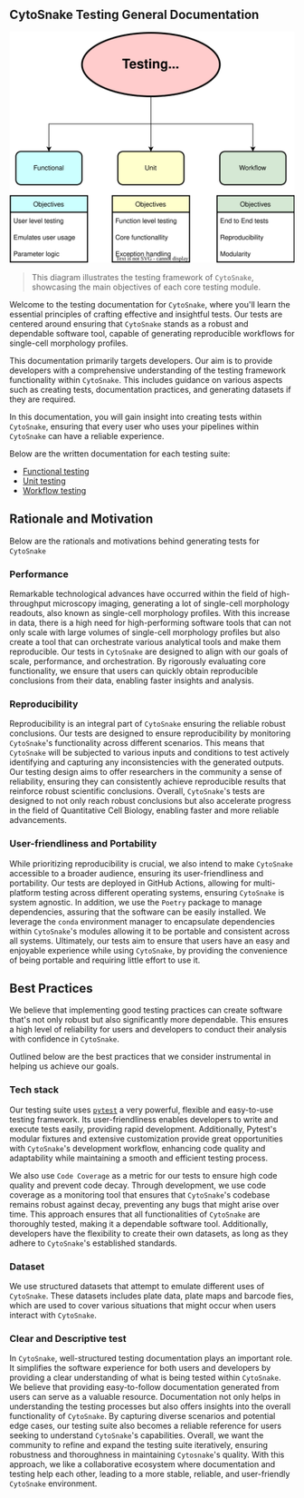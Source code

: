 ## CytoSnake Testing General Documentation

<!-- <p align="center">
  <img src="./images/testing_diagram.svg", alt="image showing CytoSnake's Testing Suite">
</p> -->
![img](../docs/images/testing_diagram.svg)

>This diagram illustrates the testing framework of `CytoSnake`, showcasing the main objectives of each core testing module.

Welcome to the testing documentation for `CytoSnake`, where you'll learn the essential principles of crafting effective and insightful tests.
Our tests are centered around ensuring that `CytoSnake` stands as a robust and dependable software tool, capable of generating reproducible workflows for single-cell morphology profiles.

This documentation primarily targets developers.
Our aim is to provide developers with a comprehensive understanding of the testing framework functionality within `CytoSnake`.
This includes guidance on various aspects such as creating tests, documentation practices, and generating datasets if they are required.

In this documentation, you will gain insight into creating tests within `CytoSnake`, ensuring that every user who uses your pipelines within `CytoSnake` can have a reliable experience.

Below are the written documentation for each testing suite:

- [Functional testing](../docs/func-tests.md)
- [Unit testing](../docs/unit-tests.md)
- [Workflow testing](../docs/workflow-tests.md)

## Rationale and Motivation

Below are the rationals and motivations behind generating tests for `CytoSnake`

### Performance

Remarkable technological advances have occurred within the field of high-throughput microscopy imaging, generating a lot of single-cell morphology readouts, also known as single-cell morphology profiles.
With this increase in data, there is a high need for high-performing software tools that can not only scale with large volumes of single-cell morphology profiles but also create a tool that can orchestrate various analytical tools and make them reproducible.
Our tests in `CytoSnake` are designed to align with our goals of scale, performance, and orchestration.
By rigorously evaluating core functionality, we ensure that users can quickly obtain reproducible conclusions from their data, enabling faster insights and analysis.

### Reproducibility

Reproducibility is an integral part of `CytoSnake` ensuring the reliable robust conclusions.
Our tests are designed to ensure reproducibility by monitoring `CytoSnake`'s functionality across different scenarios.
This means that `CytoSnake` will be subjected to various inputs and conditions to test actively identifying and capturing any inconsistencies with the generated outputs.
Our testing design aims to offer researchers in the community a sense of reliability, ensuring they can consistently achieve reproducible results that reinforce robust scientific conclusions.
Overall, `CytoSnake`'s tests are designed to not only reach robust conclusions but also accelerate progress in the field of Quantitative Cell Biology, enabling faster and more reliable advancements.

### User-friendliness and Portability

While prioritizing reproducibility is crucial, we also intend to make `CytoSnake` accessible to a broader audience, ensuring its user-friendliness and portability.
Our tests are deployed in GitHub Actions, allowing for multi-platform testing across different operating systems, ensuring `CytoSnake` is system agnostic.
In addition, we use the `Poetry` package to manage dependencies, assuring that the software can be easily installed.
We leverage the `conda` environment manager to encapsulate dependencies within `CytoSnake`'s modules allowing it to be portable and consistent across all systems.
Ultimately, our tests aim to ensure that users have an easy and enjoyable experience while using `CytoSnake`, by providing the convenience of being portable and requiring little effort to use it.

## Best Practices

We believe that implementing good testing practices can create software that's not only robust but also significantly more dependable.
This ensures a high level of reliability for users and developers to conduct their analysis with confidence in `CytoSnake`.

Outlined below are the best practices that we consider instrumental in helping us achieve our goals.

### Tech stack

Our testing suite uses [`pytest`](https://docs.pytest.org/en/7.4.x/) a very powerful, flexible and easy-to-use testing framework.
Its user-friendliness enables developers to write and execute tests easily, providing rapid development.
Additionally, Pytest's modular fixtures and extensive customization provide great opportunities with `CytoSnake`'s development workflow, enhancing code quality and adaptability while maintaining a smooth and efficient testing process.

We also use `Code Coverage` as a metric for our tests to ensure high code quality and prevent code decay.
Through development, we use code coverage as a monitoring tool that ensures that `CytoSnake`'s codebase remains robust against decay, preventing any bugs that might arise over time.
This approach ensures that all functionalities of `CytoSnake` are thoroughly tested, making it a dependable software tool.
Additionally, developers have the flexibility to create their own datasets, as long as they adhere to `CytoSnake`'s established standards.

### Dataset

We use structured datasets that attempt to emulate different uses of `CytoSnake`.
These datasets includes plate data, plate maps and barcode fies, which are used to cover various situations that might occur when users interact with `CytoSnake`.

### Clear and Descriptive test

In `CytoSnake`, well-structured testing documentation plays an important role.
It simplifies the software experience for both users and developers by providing a clear understanding of what is being tested within `CytoSnake`.
We believe that providing easy-to-follow documentation generated from users can serve as a valuable resource. 
Documentation not only helps in understanding the testing processes but also offers insights into the overall functionality of `CytoSnake`.
By capturing diverse scenarios and potential edge cases, our testing suite also becomes a reliable reference for users seeking to understand `CytoSnake`'s capabilities.
Overall, we want the community to refine and expand the testing suite iteratively, ensuring robustness and thoroughness in maintaining `Cytosnake`'s quality.
With this approach, we like a collaborative ecosystem where documentation and testing help each other, leading to a more stable, reliable, and user-friendly `CytoSnake` environment.
